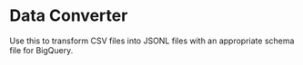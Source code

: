 # Data Converter

Use this to transform CSV files into JSONL files with an appropriate schema file for BigQuery.